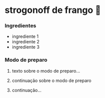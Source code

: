 # strogonoff de frango :chicken:

### Ingredientes

- ingrediente 1
- ingrediente 2
- ingrediente 3



### Modo de preparo

1. texto sobre o modo de preparo...

2. continuação sobre o modo de preparo

3. continuação...

   

